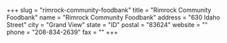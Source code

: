 +++
slug = "rimrock-community-foodbank"
title = "Rimrock Community Foodbank"
name = "Rimrock Community Foodbank"
address = "630 Idaho Street"
city = "Grand View"
state = "ID"
postal = "83624"
website = ""
phone = "208-834-2639"
fax = ""
+++

